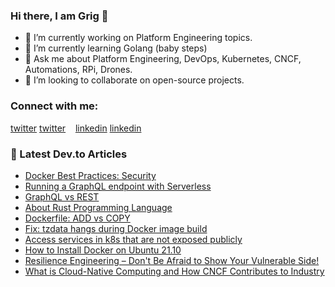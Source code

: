 ### Hi there, I am Grig 👋

- 🔭 I’m currently working on Platform Engineering topics.
- 🌱 I’m currently learning Golang (baby steps)
- 💬 Ask me about Platform Engineering, DevOps, Kubernetes, CNCF, Automations, RPi, Drones.
- 👯 I’m looking to collaborate on open-source projects.

<!--
- 🤔 I’m looking for help with ...
- 📫 How to reach me: ...
- 😄 Pronouns: ...
- ⚡ Fun fact: ...
-->

### Connect with me:

[twitter](https://twitter.com/grigorkh#gh-light-mode-only)
[twitter](https://twitter.com/grigorkh#gh-dark-mode-only)
&nbsp;&nbsp;
[linkedin](https://linkedin.com/in/grigorkh#gh-light-mode-only)
[linkedin](https://linkedin.com/in/grigorkh#gh-dark-mode-only)
&nbsp;&nbsp;
### 📕 Latest Dev.to Articles

<!-- BLOG-POST-LIST:START -->
- [Docker Best Practices: Security](https://dev.to/grigorkh/docker-best-practices-security-1b3)
- [Running a GraphQL endpoint with Serverless](https://dev.to/grigorkh/running-a-graphql-endpoint-with-serverless-4038)
- [GraphQL vs REST](https://dev.to/grigorkh/graphql-vs-rest-2ind)
- [About Rust Programming Language](https://dev.to/grigorkh/about-rust-programming-language-36ac)
- [Dockerfile: ADD vs COPY](https://dev.to/grigorkh/dockerfile-add-vs-copy-2k0l)
- [Fix: tzdata hangs during Docker image build](https://dev.to/grigorkh/fix-tzdata-hangs-during-docker-image-build-4o9m)
- [Access services in k8s that are not exposed publicly](https://dev.to/grigorkh/access-services-in-k8s-that-are-not-exposed-publicly-3bii)
- [How to Install Docker on Ubuntu 21.10](https://dev.to/grigorkh/how-to-install-docker-on-ubuntu-2110-3aeo)
- [Resilience Engineering – Don&#39;t Be Afraid to Show Your Vulnerable Side!](https://dev.to/grigorkh/resilience-engineering-don-t-be-afraid-to-show-your-vulnerable-side-58mf)
- [What is Cloud-Native Computing and How CNCF Contributes to Industry](https://dev.to/grigorkh/what-is-cloud-native-computing-and-how-cncf-contributes-to-industry-10bi)
<!-- BLOG-POST-LIST:END -->


[twitter]: https://twitter.com/grigorkh
[instagram]: https://instagram.com/grigorkh
[linkedin]: https://linkedin.com/in/grigorkh
